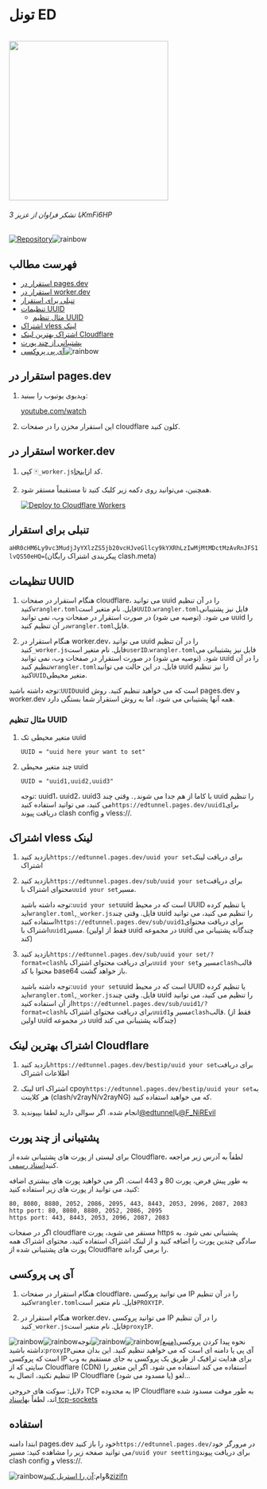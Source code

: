 # تونل ED

<p align="left">
  <br><img src="https://github.com/NiREvil/Emotional-Damage/assets/126243832/66c9bdfb-9e74-4a91-a7d3-9a180450c690" width="320px">
</p>

###### با تشکر فراوان از عزیز 3KmFi6HP

[![Repository](https://img.shields.io/badge/View%20on-GitHub-blue.svg)](https://github.com/3Kmfi6HP/EDtunnel)![rainbow](https://github.com/NiREvil/vless/assets/126243832/1aca7f5d-6495-44b7-aced-072bae52f256)

## فهرست مطالب

-   [استقرار در pages.dev](#Deploy-in-pages.dev)
-   [استقرار در worker.dev](#Deploy-in-worker.dev)
-   [تنبلی برای استقرار](#Lazy-to-deploy)
-   [تنظیمات UUID](#UUID-Setting)
    -   [مثال تنظیم UUID](#UUID-Setting-Example)
-   [اشتراک vless لینک](#Subscribe-vless-link)
-   [اشتراک بهترین لینک Cloudflare](#Subscribe-Cloudflare-bestip-link)
-   [پشتیبانی از چند پورت](#Multiple-port-support)
-   [آی پی پروکسی](#ProxyIP)![rainbow](https://github.com/NiREvil/vless/assets/126243832/1aca7f5d-6495-44b7-aced-072bae52f256)

## استقرار در pages.dev

1.  ویدیوی یوتیوب را ببینید:

    [youtube.com/watch](https://www.youtube.com/watch?v=8I-yTNHB0aw)

2.  این استقرار مخزن را در صفحات cloudflare کلون کنید.

## استقرار در worker.dev

1.  کپی 🀄`_worker.js`کد از[اینجا](_worker.js).

2.  همچنین، می‌توانید روی دکمه زیر کلیک کنید تا مستقیماً مستقر شود.

    [![Deploy to Cloudflare Workers](https://deploy.workers.cloudflare.com/button)](https://deploy.workers.cloudflare.com/?url=https://github.com/NiREvil/Emotional-Damage)

## تنبلی برای استقرار

`aHR0cHM6Ly9vc3MudjJyYXlzZS5jb20vcHJveGllcy9kYXRhLzIwMjMtMDctMzAvRnJFS1lvQS50eHQ=`(پیکربندی اشتراک رایگان clash.meta)

## تنظیمات UUID

1.  هنگام استقرار در صفحات cloudflare، می توانید uuid را در آن تنظیم کنید`wrangler.toml`فایل. نام متغیر است`UUID`.`wrangler.toml`فایل نیز پشتیبانی می شود. (توصیه می شود) در صورت استقرار در صفحات وب، نمی توانید uuid را در آن تنظیم کنید`wrangler.toml`فایل.

2.  هنگام استقرار در worker.dev، می توانید uuid را در آن تنظیم کنید`_worker.js`فایل. نام متغیر است`userID`.`wrangler.toml`فایل نیز پشتیبانی می شود. (توصیه می شود) در صورت استقرار در صفحات وب، نمی توانید uuid را در آن تنظیم کنید`wrangler.toml`فایل. در این حالت می توانید uuid را نیز تنظیم کنید`UUID`متغیر محیطی.

توجه داشته باشید:`UUID`uuid است که می خواهید تنظیم کنید. روش pages.dev و worker.dev همه آنها پشتیبانی می شود، اما به روش استقرار شما بستگی دارد.

### مثال تنظیم UUID

1.  متغیر محیطی تک uuid

    ```.environment
    UUID = "uuid here your want to set"
    ```

2.  چند متغیر محیطی uuid

    ```.environment
    UUID = "uuid1,uuid2,uuid3"
    ```

    توجه: uuid1، uuid2، uuid3 با کاما از هم جدا می شوند`,`.
    وقتی چند uuid را تنظیم می کنید، می توانید استفاده کنید`https://edtunnel.pages.dev/uuid1`برای دریافت پیوند clash config و vless://.

## اشتراک vless لینک

1.  بازدید کنید`https://edtunnel.pages.dev/uuid your set`برای دریافت لینک اشتراک

2.  بازدید کنید`https://edtunnel.pages.dev/sub/uuid your set`برای دریافت محتوای اشتراک با`uuid your set`مسیر.

    توجه داشته باشید:`uuid your set`uuid است که در محیط UUID یا تنظیم کرده اید`wrangler.toml`,`_worker.js`فایل.
    وقتی چند uuid را تنظیم می کنید، می توانید استفاده کنید`https://edtunnel.pages.dev/sub/uuid1`برای دریافت محتوای اشتراک با`uuid1`مسیر. (فقط از اولین uuid در مجموعه uuid چندگانه پشتیبانی می کند)

3.  بازدید کنید`https://edtunnel.pages.dev/sub/uuid your set/?format=clash`برای دریافت محتوای اشتراک با`uuid your set`مسیر و`clash`قالب محتوا با کد base64 باز خواهد گشت.

    توجه داشته باشید:`uuid your set`uuid است که در محیط UUID یا تنظیم کرده اید`wrangler.toml`,`_worker.js`فایل.
    وقتی چند uuid را تنظیم می کنید، می توانید از آن استفاده کنید`https://edtunnel.pages.dev/sub/uuid1/?format=clash`برای دریافت محتوای اشتراک با`uuid1`مسیر و`clash`قالب. (فقط از اولین uuid در مجموعه uuid چندگانه پشتیبانی می کند)

## اشتراک بهترین لینک Cloudflare

1.  بازدید کنید`https://edtunnel.pages.dev/bestip/uuid your set`برای دریافت اطلاعات اشتراک

2.  لینک url اشتراک cpoy`https://edtunnel.pages.dev/bestip/uuid your set`به هر کلاینت (clash/v2rayN/v2rayNG) که می خواهید استفاده کنید.

3.  انجام شده. اگر سوالی دارید لطفا بپیوندید[@edtunnel](https://t.me/edtunnel)یا[@F_NiREvil](https://t.me/F_NiREvil)

## پشتیبانی از چند پورت

   <!-- let portArray_http = [80, 8080, 8880, 2052, 2086, 2095];
	let portArray_https = [443, 8443, 2053, 2096, 2087, 2083]; -->

برای لیستی از پورت های پشتیبانی شده از Cloudflare، لطفاً به آدرس زیر مراجعه کنید[اسناد رسمی](https://developers.cloudflare.com/cloudflare-one/connections/connect-apps/ports).

به طور پیش فرض، پورت 80 و 443 است. اگر می خواهید پورت های بیشتری اضافه کنید، می توانید از پورت های زیر استفاده کنید:

```text
80, 8080, 8880, 2052, 2086, 2095, 443, 8443, 2053, 2096, 2087, 2083
http port: 80, 8080, 8880, 2052, 2086, 2095
https port: 443, 8443, 2053, 2096, 2087, 2083
```

اگر در صفحات cloudflare مستقر می شوید، پورت https پشتیبانی نمی شود. به سادگی چندین پورت را اضافه کنید و از لینک اشتراک استفاده کنید، محتوای اشتراک همه پورت های پشتیبانی شده از Cloudflare را برمی گرداند.

## آی پی پروکسی

1.  هنگام استقرار در صفحات cloudflare، می توانید پروکسی IP را در آن تنظیم کنید`wrangler.toml`فایل. نام متغیر است`PROXYIP`.

2.  هنگام استقرار در worker.dev، می توانید پروکسی IP را در آن تنظیم کنید`_worker.js`فایل. نام متغیر است`proxyIP`.

![rainbow](https://github.com/NiREvil/vless/assets/126243832/1aca7f5d-6495-44b7-aced-072bae52f256)![rainbow](https://github.com/NiREvil/vless/assets/126243832/1aca7f5d-6495-44b7-aced-072bae52f256)نحوه پیدا کردن پروکسی[(منبع)](https://github.com/NiREvil/vless/edit/main/sub/ProxyIP.md)![rainbow](https://github.com/NiREvil/vless/assets/126243832/1aca7f5d-6495-44b7-aced-072bae52f256)![rainbow](https://github.com/NiREvil/vless/assets/126243832/1aca7f5d-6495-44b7-aced-072bae52f256)توجه داشته باشید:`proxyIP`آی پی یا دامنه ای است که می خواهید تنظیم کنید. این بدان معنی است که پروکسی IP برای هدایت ترافیک از طریق یک پروکسی به جای مستقیم به وب سایتی که از Cloudflare (CDN) استفاده می کند استفاده می شود. اگر این متغیر را تنظیم نکنید، اتصال به IP Cloudflare لغو (یا مسدود می شود)...

دلایل: سوکت های خروجی TCP به محدوده IP Cloudflare به طور موقت مسدود شده اند، لطفاً به[اسناد tcp-sockets](https://developers.cloudflare.com/workers/runtime-apis/tcp-sockets/#considerations)

## استفاده

ابتدا دامنه pages.dev خود را باز کنید`https://edtunnel.pages.dev/`در مرورگر خود می توانید صفحه زیر را مشاهده کنید:
مسیر`/uuid your seetting`برای دریافت پیوند clash config و vless://.

![rainbow](https://github.com/NiREvil/vless/assets/126243832/1aca7f5d-6495-44b7-aced-072bae52f256)وام:[آن را استریل کنید](https://github.com/3Kmfi6HP/EDtunnel)&[zizifn](https://github.com/zizifn/edgetunnel)
